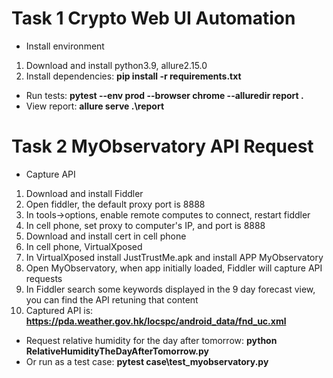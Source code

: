 # Task 1 Crypto Web UI Automation
- Install environment
1. Download and install python3.9, allure2.15.0
2. Install dependencies: **pip install -r requirements.txt**
- Run tests:  **pytest --env prod --browser chrome --alluredir report .**
- View report: **allure serve .\report**
# Task 2 MyObservatory API Request
- Capture API
1. Download and install Fiddler
2. Open fiddler, the default proxy port is 8888
3. In tools->options, enable remote computes to connect, restart fiddler
4. In cell phone, set proxy to computer's IP, and port is 8888
5. Download and install cert in cell phone
6. In cell phone, VirtualXposed
7. In VirtualXposed install JustTrustMe.apk and install APP MyObservatory
8. Open MyObservatory, when app initially loaded, Fiddler will capture API requests
9. In Fiddler search some keywords displayed in the 9 day forecast view, you can find the API retuning that content
10. Captured API is: **https://pda.weather.gov.hk/locspc/android_data/fnd_uc.xml**
- Request relative humidity for the day after tomorrow:
**python RelativeHumidityTheDayAfterTomorrow.py**
- Or run as a test case:
**pytest case\test_myobservatory.py**
